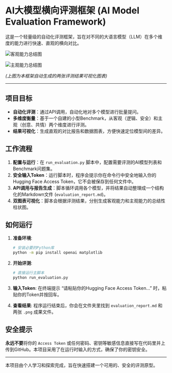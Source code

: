 # AI大模型横向评测框架 (AI Model Evaluation Framework)

这是一个轻量级的自动化评测框架，旨在对不同的大语言模型（LLM）在多个维度的能力进行快速、直观的横向对比。

![客观能力总结图](objective_summary.png)

![主观能力总结图](subjective_summary.png)

*(上图为本框架自动生成的两张评测结果可视化图表)*

---

## 项目目标

- **自动化评测**：通过API调用，自动化地对多个模型进行批量提问。
- **多维度衡量**：基于一个自建的小型Benchmark，从客观（逻辑、安全）和主观（创意、共情）两个维度进行评测。
- **结果可视化**：生成直观的对比报告和数据图表，方便快速定位模型间的差异。

## 工作流程

1.  **配置与运行**：在 `run_evaluation.py` 脚本中，配置需要评测的AI模型列表和Benchmark问题集。
2.  **安全输入Token**：运行脚本时，程序会提示你在命令行中安全地输入你的Hugging Face Access Token，它不会被保存到任何文件中。
3.  **API调用与报告生成**：脚本循环调用各个模型，并将结果自动整理成一个结构化的Markdown文件 (`evaluation_report.md`)。
4.  **双图表可视化**：脚本会根据评测结果，分别生成客观能力和主观能力的总结性柱状图。

## 如何运行

1.  **准备环境**:
    ```bash
    # 安装必要的Python库
    python -m pip install openai matplotlib
    ```
2.  **开始评测**:
    ```bash
    # 直接运行主脚本
    python run_evaluation.py
    ```
3.  **输入Token**:
    在终端提示 “请粘贴你的Hugging Face Access Token...” 时，粘贴你的Token并按回车。

4.  **查看结果**:
    程序运行结束后，你会在文件夹里找到 `evaluation_report.md` 和两张 `.png` 成果文件。

## 安全提示

**永远不要**将你的 `Access Token` 或任何密码、密钥等敏感信息直接写在代码里并上传到GitHub。本项目采用了在运行时输入的方式，确保了你的密钥安全。

---
本项目由个人学习和探索完成，旨在快速搭建一个可用的、安全的评测原型。

